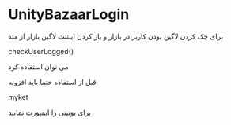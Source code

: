 # UnityBazaarLogin
برای چک کردن لاگین بودن کاربر در بازار و باز کردن اینتنت لاگین بازار از متد

checkUserLogged()

می توان استفاده کرد

قبل از استفاده حتما باید افزونه 

myket 

برای یونیتی را ایمپورت نمایید 
